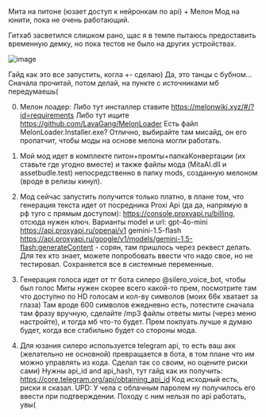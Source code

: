 Мита на питоне (юзает доступ к нейронкам по api) + Мелон Мод на юнити, пока не очень работающий.

Гитхаб засветился слишком рано, щас я в темпе пытаюсь предоставить временную демку, но пока тестов не было на других устройствах.

![image](https://github.com/user-attachments/assets/1baad23d-d58a-484c-ba83-25a9f3dcbc03)


Гайд как это все запустить, когла +- сделаю)
Да, это танцы с бубном...
Сначала прочитай, потом делай, на пункте с источниками мб передумаешь(

0) Мелон лоадер:
Либо тут инсталлер ставите https://melonwiki.xyz/#/?id=requirements
Либо тут ищите https://github.com/LavaGang/MelonLoader
Есть файл MelonLoader.Installer.exe?
Отлично, выбирайте там мисайд, он его пропатчит, чтобы моды на основе мелона могли работать.

1) Мой мод идет в комплекте питон+промты+папкаКонвертации (их ставьте где угодно вместе) и также файлы мода (MitaAI.dll и assetbudle.test) непосредственно в папку mods, 
созданную мелоном (вроде в релизы кинул).

2) Мод сейчас запустить получится только платно, в плане том, что генерация текста идет от посредника Proxi Api (да да, напрямую в рф туго с прямым доступом):
https://console.proxyapi.ru/billing, отсюда нужен ключ.
Варианты model и url:
gpt-4o-mini https://api.proxyapi.ru/openai/v1
gemini-1.5-flash https://api.proxyapi.ru/google/v1/models/gemini-1.5-flash:generateContent - сорян, там пришлось через реквест делать. 
Для тех кто знает, можете попробовать ввести что надо свое, но не тестировал.
Сохраняется все в системные переменные. 

4) Генерация голоса идет от тг бота силеро @silero_voice_bot, чтобы был голос Миты нужен скорее всего какой-то прем, посмотрите там что доступно по HD голосам и кол-ву символов (моих 66к хватает за глаза)
Там вроде 600 символов ежедневно есть, потестите сначала там фразу вручную, сделайте /mp3 файлы ответы миты (через меню настройте), и тогда мб что-то будет. Прем покпуать лучше я думаю будет, когда все стабильно будет со стороны мода.

6) Для юзания силеро используется telegram api, то есть ваш акк (желательно не основной) превращается в бота, в том плане что им можно управлять из кода. Сделал так со своим, но оцените риски сами)
Нужны api_id and api_hash, тут гайд как их получить: https://core.telegram.org/api/obtaining_api_id
Код исходный есть, риски я сказал. 
UPD: У чела с облачным паролем ну получилось его ввести при подтверждении. Походу с ним нельзя по api работать, увы(
